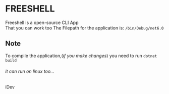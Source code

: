 # FREESHELL

Freeshell is a open-source CLI App  
That you can work too
The Filepath for the application is:
`/bin/Debug/net6.0`  
## **Note**
To compile the application,(_if you make changes_) you need to run `dotnet build`  

###### _it can run on linux too..._  
 iDev